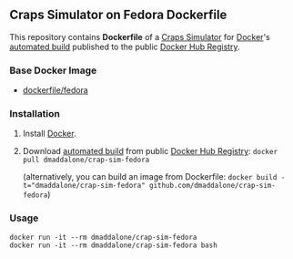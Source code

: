 ## Craps Simulator on Fedora Dockerfile


This repository contains **Dockerfile** of a [Craps Simulator](http://github.com/dmaddalone/CrapSim) for [Docker](https://www.docker.com/)'s [automated build](https://hub.docker.com/r/dmaddalone/crap-sim-fedroa) published to the public [Docker Hub Registry](https://hub.docker.com/).


### Base Docker Image

* [dockerfile/fedora](https://hub.docker.com/_/fedora/)


### Installation

1. Install [Docker](https://www.docker.com/).

2. Download [automated build](https://hub.docker.com/r/dmaddalone/crap-sim-fedora) from public [Docker Hub Registry](https://hub.docker.com/): `docker pull dmaddalone/crap-sim-fedora`

   (alternatively, you can build an image from Dockerfile: `docker build -t="dmaddalone/crap-sim-fedora" github.com/dmaddalone/crap-sim-fedora`)


### Usage

    docker run -it --rm dmaddalone/crap-sim-fedora
	docker run -it --rm dmaddalone/crap-sim-fedora bash
